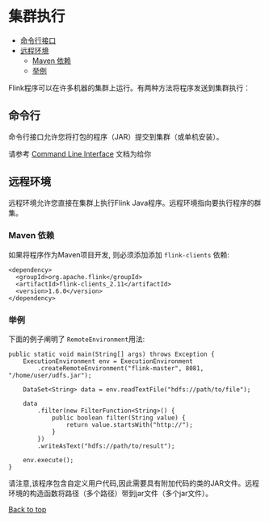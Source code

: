 
# 集群执行[](#cluster-execution)

*   [命令行接口](#command-line-interface)
*   [远程环境](#remote-environment)
    *   [Maven 依赖](#maven-dependency)
    *   [举例](#example)

Flink程序可以在许多机器的集群上运行。有两种方法将程序发送到集群执行：

## 命令行[](#command-line-interface)

命令行接口允许您将打包的程序（JAR）提交到集群（或单机安装）。

请参考 [Command Line Interface](//ci.apache.org/projects/flink/flink-docs-release-1.6/ops/cli.html) 文档为给你

## 远程环境[](#remote-environment)

远程环境允许您直接在集群上执行Flink Java程序。远程环境指向要执行程序的群集。

### Maven 依赖[](#maven-dependency)

如果将程序作为Maven项目开发, 则必须添加添加 `flink-clients` 依赖:

```
<dependency>
  <groupId>org.apache.flink</groupId>
  <artifactId>flink-clients_2.11</artifactId>
  <version>1.6.0</version>
</dependency>
```

### 举例[](#example)
下面的例子阐明了 `RemoteEnvironment`用法:
```
public static void main(String[] args) throws Exception {
    ExecutionEnvironment env = ExecutionEnvironment
        .createRemoteEnvironment("flink-master", 8081, "/home/user/udfs.jar");

    DataSet<String> data = env.readTextFile("hdfs://path/to/file");

    data
        .filter(new FilterFunction<String>() {
            public boolean filter(String value) {
                return value.startsWith("http://");
            }
        })
        .writeAsText("hdfs://path/to/result");

    env.execute();
}
```

请注意,该程序包含自定义用户代码,因此需要具有附加代码的类的JAR文件。远程环境的构造函数将路径（多个路径）带到jar文件（多个jar文件）。

[<span class="glyphicon glyphicon-chevron-up"></span> Back to top](#top)